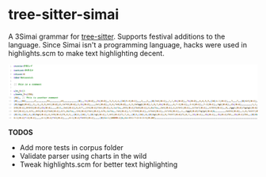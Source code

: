 # tree-sitter-simai

A 3Simai grammar for [tree-sitter](https://tree-sitter.github.io/tree-sitter/). Supports festival additions to the language. Since Simai isn't a programming language, hacks were used in highlights.scm to make text highlighting decent.

![Sample image showcasing text highlight](sample.png)

**TODOS**
- Add more tests in corpus folder
- Validate parser using charts in the wild
- Tweak highlights.scm for better text highlighting
